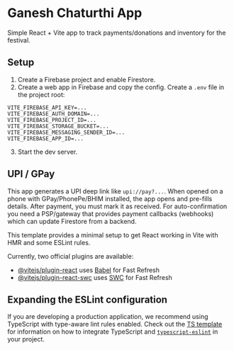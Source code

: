 # Ganesh Chaturthi App

Simple React + Vite app to track payments/donations and inventory for the festival.

## Setup

1) Create a Firebase project and enable Firestore.
2) Create a web app in Firebase and copy the config. Create a `.env` file in the project root:

```
VITE_FIREBASE_API_KEY=...
VITE_FIREBASE_AUTH_DOMAIN=...
VITE_FIREBASE_PROJECT_ID=...
VITE_FIREBASE_STORAGE_BUCKET=...
VITE_FIREBASE_MESSAGING_SENDER_ID=...
VITE_FIREBASE_APP_ID=...
```

3) Start the dev server.

## UPI / GPay

This app generates a UPI deep link like `upi://pay?...`. When opened on a phone with GPay/PhonePe/BHIM installed, the app opens and pre-fills details. After payment, you must mark it as received. For auto-confirmation you need a PSP/gateway that provides payment callbacks (webhooks) which can update Firestore from a backend.

This template provides a minimal setup to get React working in Vite with HMR and some ESLint rules.

Currently, two official plugins are available:

- [@vitejs/plugin-react](https://github.com/vitejs/vite-plugin-react/blob/main/packages/plugin-react) uses [Babel](https://babeljs.io/) for Fast Refresh
- [@vitejs/plugin-react-swc](https://github.com/vitejs/vite-plugin-react/blob/main/packages/plugin-react-swc) uses [SWC](https://swc.rs/) for Fast Refresh

## Expanding the ESLint configuration

If you are developing a production application, we recommend using TypeScript with type-aware lint rules enabled. Check out the [TS template](https://github.com/vitejs/vite/tree/main/packages/create-vite/template-react-ts) for information on how to integrate TypeScript and [`typescript-eslint`](https://typescript-eslint.io) in your project.
